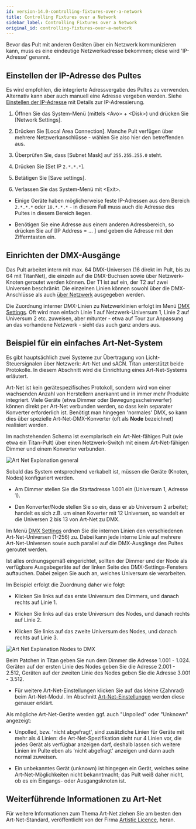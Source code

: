 ```yaml
---
id: version-14.0-controlling-fixtures-over-a-network
title: Controlling Fixtures over a Network
sidebar_label: Controlling Fixtures over a Network
original_id: controlling-fixtures-over-a-network
---
```


Bevor das Pult mit anderen Geräten über ein Netzwerk kommunizieren kann,
muss es eine eindeutige Netzwerkadresse bekommen; diese wird
'IP-Adresse' genannt.

Einstellen der IP-Adresse des Pultes
------------------------------------

Es wird empfohlen, die integrierte Adressvergabe des Pultes zu
verwenden. Alternativ kann aber auch manuell eine Adresse vergeben werden. 
Siehe [Einstellen der IP-Adresse](a-quick-guide-to-ip-addressing.md#einstellen-der-ip-adresse) mit 
Details zur IP-Adressierung.

1. 	Öffnen Sie das System-Menü (mittels \<Avo\> + \<Disk\>)
	und drücken Sie	\[Network Settings\].

2.	Drücken Sie \[Local Area Connection\]. Manche Pult verfügen über mehrere
	Netzwerkanschlüsse - wählen Sie also hier den betreffenden aus.

3.	Überprüfen Sie, dass \[Subnet Mask\] auf `255.255.255.0` steht.

4.	Drücken Sie \[Set IP `2.*.*.*`\].

5.	Betätigen Sie \[Save settings\].

6.	Verlassen Sie das System-Menü mit \<Exit\>.

- 	Einige Geräte haben möglicherweise feste IP-Adressen aus dem 
	Bereich `2.*.*.*` oder `10.*.*.*` - in diesem Fall muss auch die Adresse 
	des Pultes in diesem Bereich liegen.

-   Benötigen Sie eine Adresse aus einem anderen Adressbereich, so drücken
	Sie auf \[IP Address = ... \] und geben die Adresse mit den Zifferntasten ein.

Einrichten der DMX-Ausgänge
---------------------------

Das Pult arbeitet intern mit max. 64 DMX-Universen (16 direkt im Pult,
bis zu 64 mit TitanNet), die einzeln auf die DMX-Buchsen sowie über
Netzwerk-Knoten geroutet werden können. Der T1 ist auf ein, der T2 auf
zwei Universen beschränkt. Die einzelnen Linien können sowohl über die 
DMX-Anschlüsse als auch [über Netzwerk](../networking/controlling-fixtures-over-a-network.md) ausgegeben werden.

Die Zuordnung interner DMX-Linien zu Netzwerklinien erfolgt im Menü 
[DMX Settings](../system-settings/dmx-output-mapping.md#configuring-dmx-outputs).
Oft wird man einfach Linie 1 auf Netzwerk-Universum 1, Linie 2 auf Universum 2 etc.
zuweisen, aber mitunter - etwa auf Tour zur Anpassung an das vorhandene
Netzwerk - sieht das auch ganz anders aus.

Beispiel für ein einfaches Art-Net-System
-----------------------------------------

Es gibt hauptsächlich zwei Systeme zur Übertragung von Licht-Steuersignalen
über Netzwerk: Art-Net und sACN. Titan unterstützt beide Protokolle. 
In diesem Abschnitt wird die Einrichtung eines Art-Net-Systems erläutert.

Art-Net ist kein gerätespezifisches Protokoll, sondern wird von einer
wachsenden Anzahl von Herstellern anerkannt und in immer mehr Produkte
integriert. Viele Geräte (etwa Dimmer oder Bewegungsscheinwerfer) können
direkt per Art-Net verbunden werden, so dass kein separater Konverter
erforderlich ist. Benötigt man hingegen 'normales' DMX, so kann dies
über spezielle Art-Net-DMX-Konverter (oft als **Node** bezeichnet) 
realisiert werden.

Im nachstehenden Schema ist exemplarisch ein Art-Net-fähiges Pult (wie
etwa ein Titan-Pult) über einen Netzwerk-Switch mit einem Art-Net-fähigen
Dimmer und einem Konverter verbunden.

![Art Net Explanation
general](/docs/images/Art-Net-Explanation-General.jpeg)

Sobald das System entsprechend verkabelt ist, müssen die
Geräte (Knoten, Nodes) konfiguriert werden.

-   Am Dimmer stellen Sie die Startadresse 1.001 ein (Universum 1, Adresse 1).

-   Den Konverter/Node stellen Sie so ein, dass er ab Universum 2 arbeitet;
	handelt es sich z.B. um einen Koverter mit 12 Universen, so wandelt er 
	die Universen 2 bis 13 von Art-Net zu DMX.

Im Menü [DMX Settings](../system-settings/dmx-output-mapping.md#configuring-dmx-outputs) 
ordnen Sie die internen Linien den verschiedenen Art-Net-Universen (1-256) zu.
Dabei kann jede interne Linie auf mehrere Art-Net-Universen sowie auch parallel 
auf die DMX-Ausgänge des Pultes geroutet werden.

Ist alles ordnungsgemäß eingerichtet, sollten der Dimmer und der Node als 
verfügbare Ausgabegeräte auf der linken Seite des DMX-Settings-Fensters 
auftauchen. Dabei zeigen Sie auch an, welches Universum sie verarbeiten.

Im Beispiel erfolgt die Zuordnung daher wie folgt:

-   Klicken Sie links auf das erste Universum des Dimmers, und danach rechts
	auf Linie 1.

-   Klicken Sie links auf das erste Universum des Nodes, und danach rechts
	auf Linie 2.

-   Klicken Sie links auf das zweite Universum des Nodes, und danach rechts
	auf Linie 3.


![Art Net Explanation Nodes to
DMX](/docs/images/Art-Net-Explanation-Nodes-to-DMX.jpeg)

Beim Patchen in Titan geben Sie nun dem Dimmer die Adresse 1.001 - 1.024. Geräten 
auf der ersten Linie des Nodes geben Sie die Adresse 2.001 - 2.512, Geräten 
auf der zweiten Linie des Nodes geben Sie die Adresse 3.001 - 3.512.

-   Für weitere Art-Net-Einstellungen klicken Sie auf das kleine \{Zahnrad\}
	beim Art-Net-Modul. Im Abschnitt [Art-Net-Einstellungen](../system-settings/dmx-output-mapping.md#art-net-eigenschaften)
	werden diese genauer erklärt.

Als mögliche Art-Net-Geräte werden ggf. auch \"Unpolled\" oder
\"Unknown\" angezeigt:

-   Unpolled, bzw. 'nicht abgefragt', sind zusätzliche Linien für Geräte
    mit mehr als 4 Linien: die Art-Net-Spezifikation sieht nur 4
    Linien vor, die jedes Gerät als verfügbar anzeigen darf, deshalb
    lassen sich weitere Linien im Pulte eben als 'nicht abgefragt'
    anzeigen und dann auch normal zuweisen.

-   Ein unbekanntes Gerät (unknown) ist hingegen ein Gerät, welches
    seine Art-Net-Möglichkeiten nicht bekanntmacht; das Pult weiß
    daher nicht, ob es ein Eingangs- oder Ausgangsknoten ist.

Weiterführende Informationen zu Art-Net
---------------------------------------

Für weitere Informationen zum Thema Art-Net ziehen Sie am besten den
Art-Net-Standard, veröffentlicht von der Firma [Artistic
Licence](http://www.artisticlicence.com), heran.
